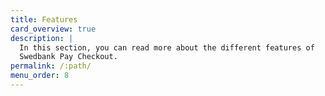 ```yaml
---
title: Features
card_overview: true
description: |
  In this section, you can read more about the different features of
  Swedbank Pay Checkout.
permalink: /:path/
menu_order: 8
---
```

